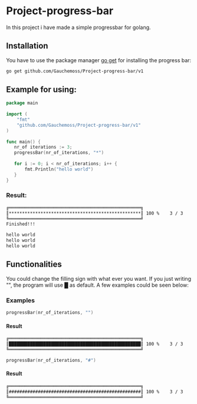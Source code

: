 # Project-progress-bar

In this project i have made a simple progressbar for golang.

## Installation

You have to use the package manager [go get](https://golang.org/cmd/go/) for installing the progress bar:

```bash
go get github.com/Gauchemoss/Project-progress-bar/v1
```

## Example for using:
```go
package main
 
import (
    "fmt"
    "github.com/Gauchemoss/Project-progress-bar/v1"
)
 
func main() {
   nr_of iterations := 3;
   progressBar(nr_of_iterations, "*")
  
   for i := 0; i < nr_of_iterations; i++ {
       fmt.Println("hello world")
   }
}
```

### Result:
```bash
╔══════════════════════════════════════════════════╗
║**************************************************║ 100 %    3 / 3
╚══════════════════════════════════════════════════╝
Finished!!!

hello world
hello world
hello world
```

## Functionalities

You could change the filling sign with what ever you want. If you just writing "", the program will use █ as default. A few examples could be seen below:

### Examples

```go
progressBar(nr_of_iterations, "")
```
#### Result
```bash
╔══════════════════════════════════════════════════╗
║██████████████████████████████████████████████████║ 100 %    3 / 3
╚══════════════════════════════════════════════════╝
```

```go
progressBar(nr_of_iterations, "#")
```
#### Result
```bash
╔══════════════════════════════════════════════════╗
║##################################################║ 100 %    3 / 3
╚══════════════════════════════════════════════════╝
```

